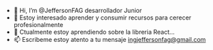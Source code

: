- 👋 Hi, I’m @JeffersonFAG desarrollador Junior 
- 👀 Estoy interesado aprender y consumir recursos para cerecer profesionalmente
- 🌱  Ctualmente estoy aprendiendo sobre la libreria React...
- 📫 Escribeme estoy atento a tu mensaje ingjeffersonfag@gmail.com

<!---
JeffersonFAG/JeffersonFAG is a ✨ special ✨ repository because its `README.md` (this file) appears on your GitHub profile.
You can click the Preview link to take a look at your changes.
--->
